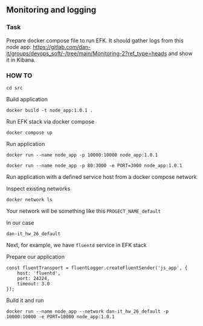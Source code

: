 ## Monitoring and logging

### Task

Prepare docker compose file to run EFK. It should gather logs from this node
app: https://gitlab.com/dan-it/groups/devops_soft/-/tree/main/Monitoring-2?ref_type=heads and show it in Kibana.

### HOW TO

```shell
cd src
```

Build application

```shell
docker build -t node_app:1.0.1 .
```

Run EFK stack via docker compose

```shell
docker compose up
```

Run application

```shell
docker run --name node_app -p 10000:10000 node_app:1.0.1
```

```shell
docker run --name node_app -p 80:3000 -e PORT=3000 node_app:1.0.1
```

Run application with a defined service host from a docker compose network

Inspect existing networks

```shell
docker network ls
```

Your network will be something like this `PROGECT_NAME_default`

In our case

```shell
dan-it_hw_26_default
```

Next, for example, we have `fluentd` service in EFK stack

Prepare our application

```shell
const fluentTransport = fluentLogger.createFluentSender('js_app', {
    host: 'fluentd',
    port: 24224,
    timeout: 3.0
});
```

Build it and run

```shell
docker run --name node_app --network dan-it_hw_26_default -p 10000:10000 -e PORT=10000 node_app:1.0.1
```
